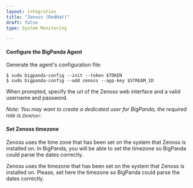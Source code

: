```yaml
---
layout: integration 
title: "Zenoss (RedHat)"
draft: false
type: System Monitoring

---
```


<!-- docs-include _integrations/agent-common/install/remote-installation.md:::SOURCE_SYSTEM_NAME=Zenoss:::PLATFORM_NAME=RedHat:::PLATFORM_LOWER=redhat -->

<!-- section-separator -->

#### Configure the BigPanda Agent
Generate the agent's configuration file:

    $ sudo bigpanda-config --init --token $TOKEN
    $ sudo bigpanda-config --add zenoss --app-key $STREAM_ID

When prompted, specify the url of the Zenoss web interface and a valid username and password.

*Note: You may want to create a dedicated user for BigPanda, the required role is `ZenUser`.*

<!-- section-separator -->

#### Set Zenoss timezone

<!-- docs-only-start -->

Zenoss uses the time zone that has been set on the system that Zenoss is installed on. In BigPanda, you will be able to set the timezone so BigPanda could parse the dates correctly.

<!-- docs-only-end -->

<!-- app-only-start -->

Zenoss uses the timezone that has been set on the system that Zenoss is installed on. Please, set here the timezone so BigPanda could parse the dates correctly.

<!-- include 'integrations/zenoss/zenoss' -->

<!-- app-only-end -->

<!-- section-separator -->

<!-- docs-include _integrations/agent-common/start-and-summary/generic.md:::SOURCE_SYSTEM_NAME=Zenoss:::PLATFORM=redhat -->
